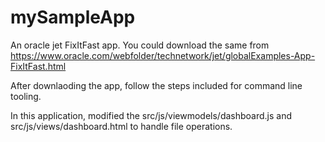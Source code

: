 # mySampleApp

An oracle jet FixItFast app. You could download the same from 
https://www.oracle.com/webfolder/technetwork/jet/globalExamples-App-FixItFast.html

After downlaoding the app, follow the steps included for command line tooling.


In this application, modified the src/js/viewmodels/dashboard.js and src/js/views/dashboard.html to handle file operations.


